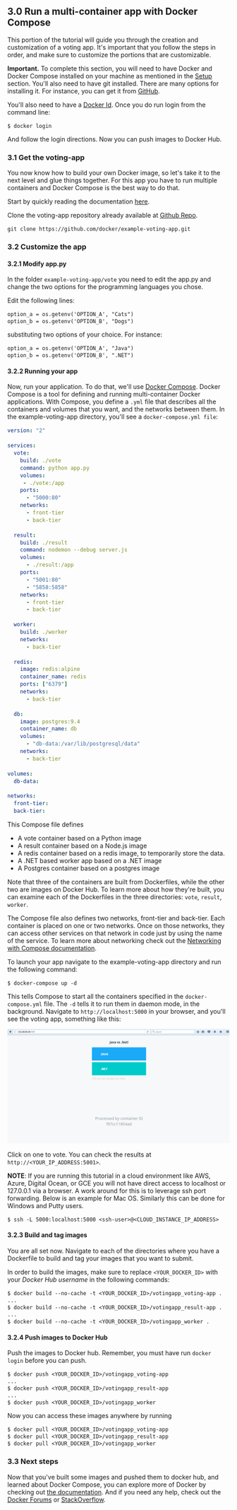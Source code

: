 ## 3.0 Run a multi-container app with Docker Compose
This portion of the tutorial will guide you through the creation and customization of a voting app. It's important that you follow the steps in order, and make sure to customize the portions that are customizable.

**Important.**
To complete this section, you will need to have Docker and Docker Compose installed on your machine as mentioned in the [Setup](./setup.md) section. You'll also need to have git installed. There are many options for installing it. For instance, you can get it from [GitHub](https://help.github.com/articles/set-up-git/).

You'll also need to have a [Docker Id](https://hub.docker.com/register/). Once you do run login from the command line:

```
$ docker login
```

And follow the login directions. Now you can push images to Docker Hub.


### 3.1 Get the voting-app
You now know how to build your own Docker image, so let's take it to the next level and glue things together. For this app you have to run multiple containers and Docker Compose is the best way to do that.

Start by quickly reading the documentation [here](https://docs.docker.com/compose/overview/).

Clone the voting-app repository already available at [Github Repo](https://github.com/docker/example-voting-app.git).

```
git clone https://github.com/docker/example-voting-app.git
```

### 3.2 Customize the app

#### 3.2.1 Modify app.py

In the folder ```example-voting-app/vote``` you need to edit the app.py and change the two options for the programming languages you chose.

Edit the following lines:

```
option_a = os.getenv('OPTION_A', "Cats")
option_b = os.getenv('OPTION_B', "Dogs")
```

substituting two options of your choice. For instance:

```
option_a = os.getenv('OPTION_A', "Java")
option_b = os.getenv('OPTION_B', ".NET")
```
#### 3.2.2 Running your app
Now, run your application. To do that, we'll use [Docker Compose](https://docs.docker.com/compose). Docker Compose is a tool for defining and running multi-container Docker applications. With Compose, you define a `.yml` file that describes all the containers and volumes that you want, and the networks between them. In the example-voting-app directory, you'll see a `docker-compose.yml file`:

```yml
version: "2"

services:
  vote:
    build: ./vote
    command: python app.py
    volumes:
     - ./vote:/app
    ports:
      - "5000:80"
    networks:
      - front-tier
      - back-tier

  result:
    build: ./result
    command: nodemon --debug server.js
    volumes:
      - ./result:/app
    ports:
      - "5001:80"
      - "5858:5858"
    networks:
      - front-tier
      - back-tier

  worker:
    build: ./worker
    networks:
      - back-tier

  redis:
    image: redis:alpine
    container_name: redis
    ports: ["6379"]
    networks:
      - back-tier

  db:
    image: postgres:9.4
    container_name: db
    volumes:
      - "db-data:/var/lib/postgresql/data"
    networks:
      - back-tier

volumes:
  db-data:

networks:
  front-tier:
  back-tier:
```

This Compose file defines

- A vote container based on a Python image
- A result container based on a Node.js image
- A redis container based on a redis image, to temporarily store the data.
- A .NET based worker app based on a .NET image
- A Postgres container based on a postgres image

Note that three of the containers are built from Dockerfiles, while the other two are images on Docker Hub. To learn more about how they're built, you can examine each of the Dockerfiles in the three directories: `vote`, `result`, `worker`. 

The Compose file also defines two networks, front-tier and back-tier. Each container is placed on one or two networks. Once on those networks, they can access other services on that network in code just by using the name of the service. To learn more about networking check out the [Networking with Compose documentation](https://docs.docker.com/compose/networking/).

To launch your app navigate to the example-voting-app directory and run the following command:

```
$ docker-compose up -d
```

This tells Compose to start all the containers specified in the `docker-compose.yml` file. The `-d` tells it to run them in daemon mode, in the background. Navigate to `http://localhost:5000` in your browser, and you'll see the voting app, something like this:

<img src="../images/vote.png" title="vote">

Click on one to vote. You can check the results at `http://<YOUR_IP_ADDRESS:5001>`.

**NOTE**: If you are running this tutorial in a cloud environment like AWS, Azure, Digital Ocean, or GCE you will not have direct access to localhost or 127.0.0.1 via a browser.  A work around for this is to leverage ssh port forwarding. Below is an example for Mac OS. Similarly this can be done for Windows and Putty users.

```
$ ssh -L 5000:localhost:5000 <ssh-user>@<CLOUD_INSTANCE_IP_ADDRESS>
```

#### 3.2.3 Build and tag images

You are all set now. Navigate to each of the directories where you have a Dockerfile to build and tag your images that you want to submit.

In order to build the images, make sure to replace `<YOUR_DOCKER_ID>` with your *Docker Hub username* in the following commands:

```
$ docker build --no-cache -t <YOUR_DOCKER_ID>/votingapp_voting-app .
...
$ docker build --no-cache -t <YOUR_DOCKER_ID>/votingapp_result-app .
...
$ docker build --no-cache -t <YOUR_DOCKER_ID>/votingapp_worker .
```

#### 3.2.4 Push images to Docker Hub

Push the images to Docker hub. Remember, you must have run `docker login` before you can push.

```
$ docker push <YOUR_DOCKER_ID>/votingapp_voting-app
...
$ docker push <YOUR_DOCKER_ID>/votingapp_result-app
...
$ docker push <YOUR_DOCKER_ID>/votingapp_worker
```

Now you can access these images anywhere by running

```
$ docker pull <YOUR_DOCKER_ID>/votingapp_voting-app
$ docker pull <YOUR_DOCKER_ID>/votingapp_result-app
$ docker pull <YOUR_DOCKER_ID>/votingapp_worker
```

### 3.3 Next steps
Now that you've built some images and pushed them to docker hub, and learned about Docker Compose, you can explore more of Docker by checking out [the documentation](https://docs.docker.com). And if you need any help, check out the [Docker Forums](forums.docker.com) or [StackOverflow](https://stackoverflow.com/tags/docker/).
